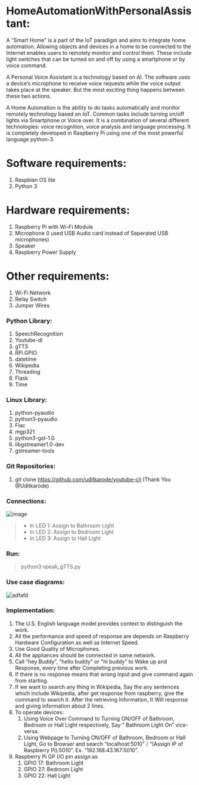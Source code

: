 # HomeAutomationWithPersonalAssistant:
A “Smart Home” is a part of the IoT paradigm and aims to integrate home automation. Allowing objects and devices in a home to be connected to the Internet enables users to remotely monitor and control them. These include light switches that can be turned on and off by using a smartphone or by voice command. 

A Personal Voice Assistant is a technology based on AI. The software uses a device’s microphone to receive voice requests while the voice output takes place at the speaker. But the most exciting thing happens between these two actions. 

A Home Automation is the ability to do tasks automatically and monitor remotely technology based on IoT. Common tasks include turning on/off lights via Smartphone or Voice over. It is a combination of several different technologies: voice recognition, voice analysis and language processing. It is completely developed in Raspberry Pi using one of the most powerful language python-3. 

# Software requirements:
  1. Raspbian OS lite
  2. Python 3
# Hardware requirements:
  1. Raspberry Pi with Wi-Fi Module
  2. Microphone (I used USB Audio card instead of Seperated USB microphones)
  3. Speaker
  4. Raspberry Power Supply
# Other requirements:
  1. Wi-Fi Network
  2. Relay Switch
  3. Jumper Wires

### Python Library:
  1. SpeechRecognition
  2. Youtube-dl
  3. gTTS
  4. RPi.GPIO
  5. datetime
  6. Wikipedia
  7. Threading
  8. Flask
  9. Time
### Linux Library:
  1. python-pyaudio
  2. python3-pyaudio 
  3. Flac
  4. mgp321
  5. python3-gst-1.0
  6. libgstreamer1.0-dev
  7. gstreamer-tools
### Git Repositories:
  1. git clone https://github.com/uditkarode/youtube-cli  (Thank You @Uditkarode)
### Connections: 
![image](https://user-images.githubusercontent.com/88142443/127484274-388d37be-d027-42bc-9d2b-a7921e698c72.png)
> * In LED 1: 
  >  Assign to Bathroom Light
> * In LED 2: 
  >  Assign to Bedroom Light
> * In LED 3: 
  >  Assign to Hall Light

### Run: 
 >python3 speak_gTTS.py

### Use case diagrams:
![adfafd](https://user-images.githubusercontent.com/88142443/127485239-42f6b7a6-5d1c-4673-83e9-4c63bb5387cd.JPG)

### Implementation:
  1. The U.S. English language model provides context to distinguish the work.
  2. All the performance and speed of response are depends on Raspberry Hardware Configuration as well as Internet Speed.
  3. Use Good Quality of Microphones.
  4. All the appliances should be connected in same network.
  5. Call “hey Buddy”, "hello buddy" or "hi buddy" to Wake up and Response, every time after Completing previous work.
  6. If there is no response means that wrong input and give command again from starting.
  7. If we want to search any thing in Wikipedia, Say the any sentences which include Wikipedia, after get response from raspberry, give the command to search it. After the retrieving Information, It Will response and giving information about 2 lines.
  8. To operate devices:
      1. Using Voice Over Command to Turning ON/OFF of Bathroom, Bedroom or Hall Light respectively, Say “ Bathroom Light On” vice-versa.
      2. Using Webpage to Turning ON/OFF of Bathroom, Bedroom or Hall Light, Go to Browser and search “localhost:5010” / “(Assign IP of Raspberry Pi):5010”. Ex. “192.168.43.167:5010”.
  9. Raspberry Pi GP I/O pin assign as
      1. GPIO 17: Bathroom Light
      2. GPIO 27: Bedroom Light
      3. GPIO 22: Hall Light

